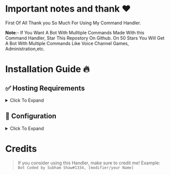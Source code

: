 # Important notes and thank ❤️
First Of All Thank you So Much For Using My Command Handler.

**Note**:- If You Want A Bot With Mulltiple Commands Made With this Command Handler, Star This Repostory On Github. On 50 Stars You Will Get A Bot With Multiple Commands Like Voice Channel Games, Administration,etc.


# Installation Guide 🔥
## ✅ Hosting Requirements

<details>
<summary>Click To Expand</summary>

* [Node.js](https://nodejs.org) Version 16.6 Or Higher, I Recommend the STABLE Version.
* A VPS would be advised, so you don't need to keep your PC/laptop/RasPi 24/7 online! 

</details>


## 🤖 Configuration 

<details>
<summary>Click To Expand</summary>

1. `./botconfig/config.json`
    * `token` you can get from: [Discord-Developers-Portal](https://discord.com/developers/applications)
    * `prefix` is the command prefix, you can change it to whatever you want.
    * `ownerID` is the ID of the owner of the bot.
    * `status` is the status of the bot. You Can Change the `text1` and `text2` In The following Things Which Are predefined in ./events/ready.json [`{prefix}`, `{guildcount}`, `{membercount}`, `{created}`, `{createdime}`, `{name}`, `{tag}`, `{commands}`].

2. `./botconfig/emoji.json`
    * Fill the emojies You Want
    * Dont Keep It Blank !!!!

3. `./botconfig/embed.json`
    * `color` is the color of the embed.
    * `name` is the name of the bot.

</details>


# Credits
> If you consider using this Handler, make sure to credit me!
> Example: `Bot Coded by Subham Shaw#1334, [modifier/your Name]`